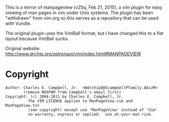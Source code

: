 This is a mirror of manpageview (v25q, Feb 21, 2015), a vim plugin for easy viewing of man pages in vim under Unix systems.
The plugin has been "withdrawn" from vim.org so this serves as a repository that can be used with Vundle.

The original plugin uses the VimBall format, but I have changed this to a flat layout because VimBall sucks.

Original website: http://www.drchip.org/astronaut/vim/index.html#MANPAGEVIEW

# Copyright

    Author: Charles E. Campbell, Jr.  <NdrchipO@ScampbellPfamily.AbizM>
            (remove NOSPAM from Campbell's email first)
    Copyright: (c) 2004-2011 by Charles E. Campbell, Jr.
              The VIM LICENSE applies to ManPageView.vim and ManPageView.txt
              (see copyright) except use 'ManPageView' instead of 'Vim'
              no warranty, express or implied.  use at-your-own-risk.
